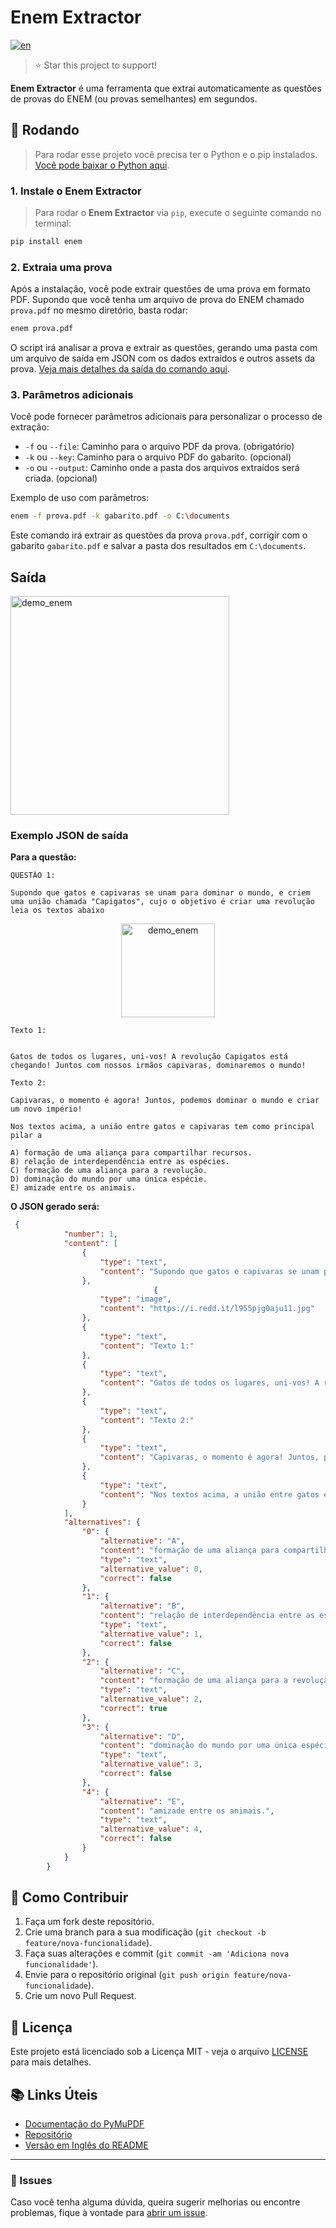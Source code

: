 
# Enem Extractor

[![en](https://img.shields.io/badge/lang-en-red.svg)](https://github.com/luiisp/enem-extractor/blob/main/readme.en.md)
> ⭐ Star this project to support!

**Enem Extractor** é uma ferramenta que extrai automaticamente as questões de provas do ENEM (ou provas semelhantes) em segundos.

## 🚀 Rodando

> Para rodar esse projeto você precisa ter o Python e o pip instalados. [Você pode baixar o Python aqui](https://www.python.org/downloads/).

### 1. Instale o Enem Extractor

> Para rodar o **Enem Extractor** via `pip`, execute o seguinte comando no terminal:

```bash
pip install enem
```

### 2. Extraia uma prova

Após a instalação, você pode extrair questões de uma prova em formato PDF. Supondo que você tenha um arquivo de prova do ENEM chamado `prova.pdf` no mesmo diretório, basta rodar:

```bash
enem prova.pdf
```

O script irá analisar a prova e extrair as questões, gerando uma pasta com um arquivo de saída em JSON com os dados extraídos e outros assets da prova. [Veja mais detalhes da saída do comando aqui](#saida).

### 3. Parâmetros adicionais

Você pode fornecer parâmetros adicionais para personalizar o processo de extração:

- `-f` ou `--file`: Caminho para o arquivo PDF da prova. (obrigatório)
- `-k` ou `--key`: Caminho para o arquivo PDF do gabarito. (opcional)
- `-o` ou `--output`: Caminho onde a pasta dos arquivos extraídos será criada. (opcional)

Exemplo de uso com parâmetros:

```bash
enem -f prova.pdf -k gabarito.pdf -o C:\documents
```

Este comando irá extrair as questões da prova `prova.pdf`, corrigir com o gabarito `gabarito.pdf` e salvar a pasta dos resultados em `C:\documents`.

## Saída

<img src="https://github.com/user-attachments/assets/9e78b4f0-2055-4f32-a9c5-1bc3e96a2fdc" alt="demo_enem" width="350"/>



### Exemplo JSON de saída

**Para a questão:**
```plaintext
QUESTÃO 1:

Supondo que gatos e capivaras se unam para dominar o mundo, e criem uma união chamada "Capigatos", cujo o objetivo é criar uma revolução leia os textos abaixo

```
<p align="center">
    <img src="https://i.redd.it/l955pjg0aju11.jpg" alt="demo_enem" width="150"/>
</p>

```
Texto 1:


Gatos de todos os lugares, uni-vos! A revolução Capigatos está chegando! Juntos com nossos irmãos capivaras, dominaremos o mundo!

Texto 2:

Capivaras, o momento é agora! Juntos, podemos dominar o mundo e criar um novo império! 

Nos textos acima, a união entre gatos e capivaras tem como principal pilar a

A) formação de uma aliança para compartilhar recursos.
B) relação de interdependência entre as espécies.
C) formação de uma aliança para a revolução.
D) dominação do mundo por uma única espécie.
E) amizade entre os animais.

```

**O JSON gerado será:**

```json
 {
            "number": 1,
            "content": [
                {
                    "type": "text",
                    "content": "Supondo que gatos e capivaras se unam para dominar o mundo, e criem uma união chamada Capigatos, cujo o objetivo é criar uma revolução leia os textos abaixo"
                },
                                {
                    "type": "image",
                    "content": "https://i.redd.it/l955pjg0aju11.jpg"
                },
                {
                    "type": "text",
                    "content": "Texto 1:"
                },
                {
                    "type": "text",
                    "content": "Gatos de todos os lugares, uni-vos! A revolução Capigatos está chegando! Juntos com nossos irmãos capivaras, dominaremos o mundo!"
                },
                {
                    "type": "text",
                    "content": "Texto 2:"
                },
                {
                    "type": "text",
                    "content": "Capivaras, o momento é agora! Juntos, podemos dominar o mundo e criar um novo império!"
                },
                {
                    "type": "text",
                    "content": "Nos textos acima, a união entre gatos e capivaras tem como principal pilar a"
                }
            ],
            "alternatives": {
                "0": {
                    "alternative": "A",
                    "content": "formação de uma aliança para compartilhar recursos.",
                    "type": "text",
                    "alternative_value": 0,
                    "correct": false
                },
                "1": {
                    "alternative": "B",
                    "content": "relação de interdependência entre as espécies.",
                    "type": "text",
                    "alternative_value": 1,
                    "correct": false
                },
                "2": {
                    "alternative": "C",
                    "content": "formação de uma aliança para a revolução.",
                    "type": "text",
                    "alternative_value": 2,
                    "correct": true
                },
                "3": {
                    "alternative": "D",
                    "content": "dominação do mundo por uma única espécie.",
                    "type": "text",
                    "alternative_value": 3,
                    "correct": false
                },
                "4": {
                    "alternative": "E",
                    "content": "amizade entre os animais.",
                    "type": "text",
                    "alternative_value": 4,
                    "correct": false
                }
            }
        }
```


## 🔧 Como Contribuir

1. Faça um fork deste repositório.
2. Crie uma branch para a sua modificação (`git checkout -b feature/nova-funcionalidade`).
3. Faça suas alterações e commit (`git commit -am 'Adiciona nova funcionalidade'`).
4. Envie para o repositório original (`git push origin feature/nova-funcionalidade`).
5. Crie um novo Pull Request.

## 📜 Licença

Este projeto está licenciado sob a Licença MIT - veja o arquivo [LICENSE](LICENSE) para mais detalhes.

## 📚 Links Úteis

- [Documentação do PyMuPDF](https://pypi.org/project/PyMuPDF/)
- [Repositório](https://github.com/luiisp/enem-extractor)
- [Versão em Inglês do README](https://github.com/luiisp/enem-extractor/blob/main/readme.en.md)

---

### 📢 Issues

Caso você tenha alguma dúvida, queira sugerir melhorias ou encontre problemas, fique à vontade para [abrir um issue](https://github.com/luiisp/enem-extractor/issues).

